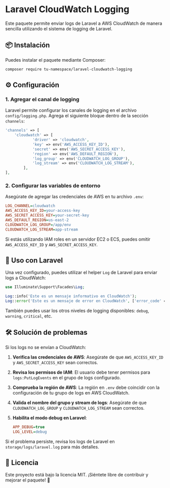 # Laravel CloudWatch Logging

Este paquete permite enviar logs de Laravel a AWS CloudWatch de manera sencilla utilizando el sistema de logging de Laravel.

## 📦 Instalación

Puedes instalar el paquete mediante Composer:

```sh
composer require tu-namespace/laravel-cloudwatch-logging
```

## ⚙️ Configuración

### 1. Agregar el canal de logging

Laravel permite configurar los canales de logging en el archivo `config/logging.php`. Agrega el siguiente bloque dentro de la sección `channels`:

```php
'channels' => [
    'cloudwatch' => [
            'driver' => 'cloudwatch',
            'key' => env('AWS_ACCESS_KEY_ID'),
            'secret' => env('AWS_SECRET_ACCESS_KEY'),
            'region' => env('AWS_DEFAULT_REGION'),
            'log_group' => env('CLOUDWATCH_LOG_GROUP'),
            'log_stream' => env('CLOUDWATCH_LOG_STREAM'),
        ],
],
```

### 2. Configurar las variables de entorno

Asegúrate de agregar las credenciales de AWS en tu archivo `.env`:

```ini
LOG_CHANNEL=cloudwatch
AWS_ACCESS_KEY_ID=your-access-key
AWS_SECRET_ACCESS_KEY=your-secret-key
AWS_DEFAULT_REGION=us-east-2
CLOUDWATCH_LOG_GROUP=/app/env
CLOUDWATCH_LOG_STREAM=app-stream
```

Si estás utilizando IAM roles en un servidor EC2 o ECS, puedes omitir `AWS_ACCESS_KEY_ID` y `AWS_SECRET_ACCESS_KEY`.

## 🚀 Uso con Laravel

Una vez configurado, puedes utilizar el helper `Log` de Laravel para enviar logs a CloudWatch:

```php
use Illuminate\Support\Facades\Log;

Log::info('Este es un mensaje informativo en CloudWatch');
Log::error('Este es un mensaje de error en CloudWatch', ['error_code' => 500]);
```

También puedes usar los otros niveles de logging disponibles: `debug`, `warning`, `critical`, etc.

## 🛠 Solución de problemas

Si los logs no se envían a CloudWatch:

1. **Verifica las credenciales de AWS**: Asegúrate de que `AWS_ACCESS_KEY_ID` y `AWS_SECRET_ACCESS_KEY` sean correctos.
2. **Revisa los permisos de IAM**: El usuario debe tener permisos para `logs:PutLogEvents` en el grupo de logs configurado.
3. **Comprueba la región de AWS**: La región en `.env` debe coincidir con la configuración de tu grupo de logs en AWS CloudWatch.
4. **Valida el nombre del grupo y stream de logs**: Asegúrate de que `CLOUDWATCH_LOG_GROUP` y `CLOUDWATCH_LOG_STREAM` sean correctos.
5. **Habilita el modo debug en Laravel**:

   ```ini
   APP_DEBUG=true
   LOG_LEVEL=debug
   ```

Si el problema persiste, revisa los logs de Laravel en `storage/logs/laravel.log` para más detalles.

## 📄 Licencia

Este proyecto está bajo la licencia MIT. ¡Siéntete libre de contribuir y mejorar el paquete! 🚀

